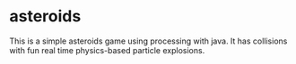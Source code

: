 # asteroids
This is a simple asteroids game using processing with java. It has collisions with fun real time physics-based particle explosions. 
